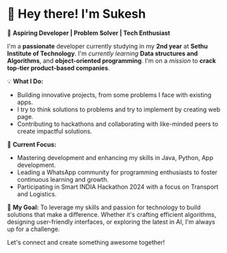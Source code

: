 # 👋 Hey there! I'm Sukesh

🚀 **Aspiring Developer | Problem Solver | Tech Enthusiast**

I'm a **passionate** developer currently studying in my **2nd year** at **Sethu Institute of Technology**. 
I'm _currently learning_ **Data structures and Algorithms**, and **object-oriented programming**.
I'm on a _mission_ to **crack top-tier product-based companies**. 

💡 **What I Do:**
- Building innovative projects, from some problems I face with existing apps.
- I try to think solutions to problems and try to implement by creating web page.
- Contributing to hackathons and collaborating with like-minded peers to create impactful solutions.

🌱 **Current Focus:**
- Mastering development and enhancing my skills in Java, Python, App development.
- Leading a WhatsApp community for programming enthusiasts to foster continuous learning and growth.
- Participating in Smart INDIA Hackathon 2024 with a focus on Transport and Logistics.

🎯 **My Goal:**
To leverage my skills and passion for technology to build solutions that make a difference. 
Whether it's crafting efficient algorithms, designing user-friendly interfaces, or exploring the latest in AI, I'm always up for a challenge.

Let's connect and create something awesome together!

<!---
sukeshofficial/sukeshofficial is a ✨ special ✨ repository because its `README.md` (this file) appears on your GitHub profile.
You can click the Preview link to take a look at your changes.
--->
